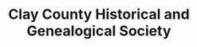 ---
layout: repo
title: "Clay County Historical and Genealogical Society"
id: 24255
permalink: repos/24255/
---